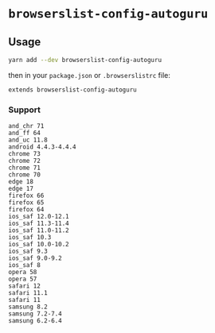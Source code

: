 # `browserslist-config-autoguru`

## Usage

```sh
yarn add --dev browserslist-config-autoguru
```

then in your `package.json` or `.browserslistrc` file:

```
extends browserslist-config-autoguru
```

### Support

```
and_chr 71
and_ff 64
and_uc 11.8
android 4.4.3-4.4.4
chrome 73
chrome 72
chrome 71
chrome 70
edge 18
edge 17
firefox 66
firefox 65
firefox 64
ios_saf 12.0-12.1
ios_saf 11.3-11.4
ios_saf 11.0-11.2
ios_saf 10.3
ios_saf 10.0-10.2
ios_saf 9.3
ios_saf 9.0-9.2
ios_saf 8
opera 58
opera 57
safari 12
safari 11.1
safari 11
samsung 8.2
samsung 7.2-7.4
samsung 6.2-6.4
```
